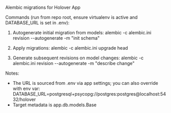 Alembic migrations for Holover App

Commands (run from repo root, ensure virtualenv is active and DATABASE_URL is set in .env):

1) Autogenerate initial migration from models:
   alembic -c alembic.ini revision --autogenerate -m "init schema"

2) Apply migrations:
   alembic -c alembic.ini upgrade head

3) Generate subsequent revisions on model changes:
   alembic -c alembic.ini revision --autogenerate -m "describe change"

Notes:
- The URL is sourced from .env via app settings; you can also override with env var:
  DATABASE_URL=postgresql+psycopg://postgres:postgres@localhost:5432/holover
- Target metadata is app.db.models.Base
